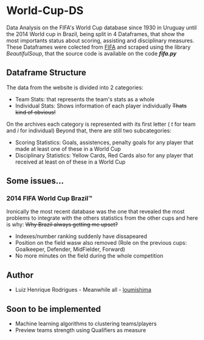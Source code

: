 # World-Cup-DS
Data Analysis on the FIFA's World Cup database since 1930 in Uruguay until the 2014 World cup in Brazil,
being split in 4 Dataframes, that show the most importants status about scoring, assisting and disciplinary measures. These
Dataframes were colected from [FIFA](http://www.fifa.com/fifa-tournaments/archive/worldcup/index.html "FIFA's Archives") and scraped using
the library *BeautifulSoup*, that the source code is available on the code **_fifa.py_** 

## Dataframe Structure
The data from the website is divided into 2 categories:
* Team Stats: that represents the team's stats as a whole 
* Individual Stats: Shows information of each player individually ~~Thats kind of obvious!~~

On the archives each category is represented with its first letter ( *t* for team and *i* for individual)
Beyond that, there are still two subcategories:
* Scoring Statistics:  Goals, assistences, penalty goals for any player that made at least one of these in a World Cup
* Disciplinary Statistics: Yellow Cards, Red Cards also for any player that received at least on of these in a World Cup 

## Some issues...

### 2014 FIFA World Cup Brazil™

Ironically the most recent database was the one that revealed the most problems to integrate with the others statistics from the other cups
and here is why: ~~Why Brazil always getting me upset?~~

- Indexes/number ranking suddenly have dissapeared
- Position on the field wasw also removed (Role on the previous cups: Goalkeeper, Defender, MidFielder, Forward)
- No more minutes on the field during the whole competition

## Author

* Luiz Henrique Rodrigues - Meanwhile all - [loumishima](https://github.com/loumishima)

## Soon to be implemented

* Machine learning algorithms to clustering teams/players
* Preview teams strength using Qualifiers as measure
